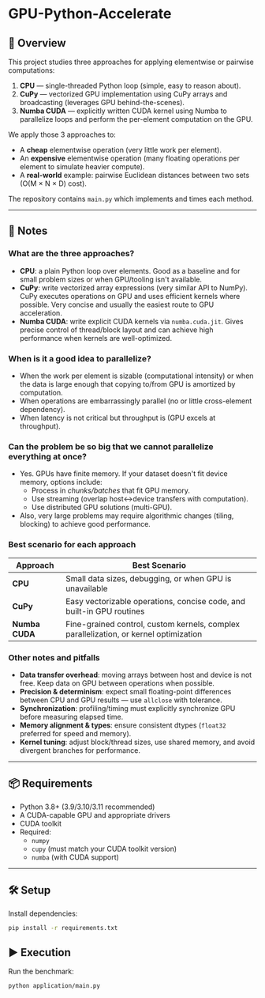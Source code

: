 # GPU-Python-Accelerate

## 🚀 Overview
This project studies three approaches for applying elementwise or pairwise computations:

1. **CPU** — single-threaded Python loop (simple, easy to reason about).  
2. **CuPy** — vectorized GPU implementation using CuPy arrays and broadcasting (leverages GPU behind-the-scenes).  
3. **Numba CUDA** — explicitly written CUDA kernel using Numba to parallelize loops and perform the per-element computation on the GPU.

We apply those 3 approaches to:
- A **cheap** elementwise operation (very little work per element).  
- An **expensive** elementwise operation (many floating operations per element to simulate heavier compute).  
- A **real-world** example: pairwise Euclidean distances between two sets (O(M × N × D) cost).  

The repository contains `main.py` which implements and times each method.

---

## 🧠 Notes

### What are the three approaches?
- **CPU**: a plain Python loop over elements. Good as a baseline and for small problem sizes or when GPU/tooling isn't available.  
- **CuPy**: write vectorized array expressions (very similar API to NumPy). CuPy executes operations on GPU and uses efficient kernels where possible. Very concise and usually the easiest route to GPU acceleration.  
- **Numba CUDA**: write explicit CUDA kernels via `numba.cuda.jit`. Gives precise control of thread/block layout and can achieve high performance when kernels are well-optimized.  

### When is it a good idea to parallelize?
- When the work per element is sizable (computational intensity) or when the data is large enough that copying to/from GPU is amortized by computation.  
- When operations are embarrassingly parallel (no or little cross-element dependency).  
- When latency is not critical but throughput is (GPU excels at throughput).  

### Can the problem be so big that we cannot parallelize everything at once?
- Yes. GPUs have finite memory. If your dataset doesn't fit device memory, options include:
  - Process in *chunks/batches* that fit GPU memory.
  - Use streaming (overlap host↔device transfers with computation).
  - Use distributed GPU solutions (multi-GPU).  
- Also, very large problems may require algorithmic changes (tiling, blocking) to achieve good performance.

### Best scenario for each approach
| Approach | Best Scenario |
|-----------|----------------|
| **CPU** | Small data sizes, debugging, or when GPU is unavailable |
| **CuPy** | Easy vectorizable operations, concise code, and built-in GPU routines |
| **Numba CUDA** | Fine-grained control, custom kernels, complex parallelization, or kernel optimization |

### Other notes and pitfalls
- **Data transfer overhead**: moving arrays between host and device is not free. Keep data on GPU between operations when possible.  
- **Precision & determinism**: expect small floating-point differences between CPU and GPU results — use `allclose` with tolerance.  
- **Synchronization**: profiling/timing must explicitly synchronize GPU before measuring elapsed time.  
- **Memory alignment & types**: ensure consistent dtypes (`float32` preferred for speed and memory).  
- **Kernel tuning**: adjust block/thread sizes, use shared memory, and avoid divergent branches for performance.

---

## 📦 Requirements
- Python 3.8+ (3.9/3.10/3.11 recommended)
- A CUDA-capable GPU and appropriate drivers
- CUDA toolkit
- Required:
  - `numpy`
  - `cupy` (must match your CUDA toolkit version)
  - `numba` (with CUDA support)

---

## 🛠️ Setup

Install dependencies:
```bash
pip install -r requirements.txt
```

## ▶️ Execution

Run the benchmark:
```bash
python application/main.py
```